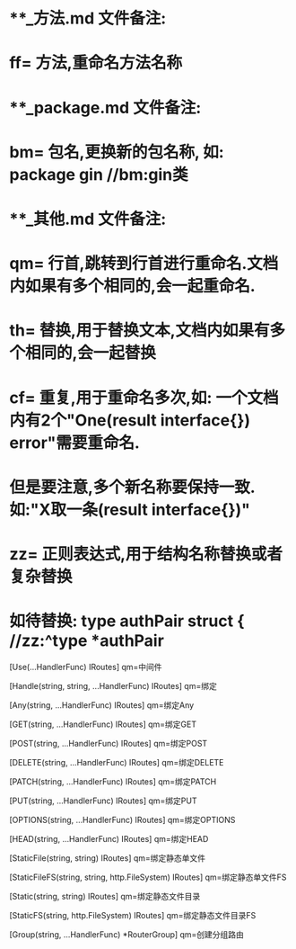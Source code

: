 # **_方法.md 文件备注:
# ff= 方法,重命名方法名称
# 
# **_package.md 文件备注:
# bm= 包名,更换新的包名称, 如: package gin //bm:gin类
#
# **_其他.md 文件备注:
# qm= 行首,跳转到行首进行重命名.文档内如果有多个相同的,会一起重命名.
# th= 替换,用于替换文本,文档内如果有多个相同的,会一起替换
# cf= 重复,用于重命名多次,如: 一个文档内有2个"One(result interface{}) error"需要重命名.
#     但是要注意,多个新名称要保持一致. 如:"X取一条(result interface{})"
# zz= 正则表达式,用于结构名称替换或者复杂替换
#     如待替换: type authPair struct { //zz:^type *authPair

[Use(...HandlerFunc) IRoutes]
qm=中间件

[Handle(string, string, ...HandlerFunc) IRoutes]
qm=绑定

[Any(string, ...HandlerFunc) IRoutes]
qm=绑定Any

[GET(string, ...HandlerFunc) IRoutes]
qm=绑定GET

[POST(string, ...HandlerFunc) IRoutes]
qm=绑定POST

[DELETE(string, ...HandlerFunc) IRoutes]
qm=绑定DELETE

[PATCH(string, ...HandlerFunc) IRoutes]
qm=绑定PATCH

[PUT(string, ...HandlerFunc) IRoutes]
qm=绑定PUT

[OPTIONS(string, ...HandlerFunc) IRoutes]
qm=绑定OPTIONS

[HEAD(string, ...HandlerFunc) IRoutes]
qm=绑定HEAD

[StaticFile(string, string) IRoutes]
qm=绑定静态单文件

[StaticFileFS(string, string, http.FileSystem) IRoutes]
qm=绑定静态单文件FS

[Static(string, string) IRoutes]
qm=绑定静态文件目录

[StaticFS(string, http.FileSystem) IRoutes]
qm=绑定静态文件目录FS

[Group(string, ...HandlerFunc) *RouterGroup]
qm=创建分组路由

